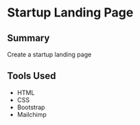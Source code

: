 # Startup Landing Page

## Summary
Create a startup landing page

## Tools Used
- HTML
- CSS
- Bootstrap
- Mailchimp
